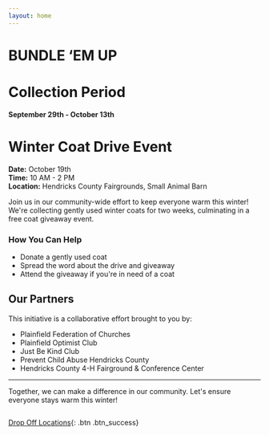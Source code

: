 ```yaml
---
layout: home
---
```

# BUNDLE ‘EM UP

# Collection Period
**September 29th - October 13th**

# Winter Coat Drive Event
**Date:** October 19th  
**Time:** 10 AM - 2 PM  
**Location:** Hendricks County Fairgrounds, Small Animal Barn

Join us in our community-wide effort to keep everyone warm this winter! We're collecting gently used winter coats for two weeks, culminating in a free coat giveaway event.

### How You Can Help
- Donate a gently used coat
- Spread the word about the drive and giveaway
- Attend the giveaway if you're in need of a coat

## Our Partners
This initiative is a collaborative effort brought to you by:

- Plainfield Federation of Churches
- Plainfield Optimist Club
- Just Be Kind Club
- Prevent Child Abuse Hendricks County
- Hendricks County 4-H Fairground & Conference Center

---

Together, we can make a difference in our community. Let's ensure everyone stays warm this winter!

<img src="{{ site.url }}/images/beu.png" alt="">


[Drop Off Locations](https://bwaite43.github.io/bundleemup.com//dropoff-locations/){: .btn .btn_success}
